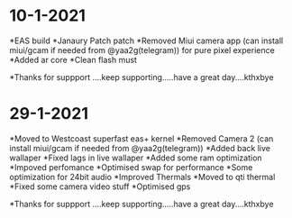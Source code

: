 # 10-1-2021

  *EAS build
  *Janaury Patch patch
  *Removed Miui  camera app (can install miui/gcam if needed from @yaa2g(telegram)) for pure pixel experience
  *Added ar core
  *Clean flash must
  
  *Thanks for suppport ....keep supporting.....have a great day....kthxbye

# 29-1-2021

  *Moved to Westcoast superfast eas+ kernel
  *Removed Camera 2 (can install miui/gcam if needed from @yaa2g(telegram))
  *Added back live wallaper
  *Fixed lags in live wallaper
  *Added some ram optimization
  *Impoved perfomance 
  *Optimised swap for performance
  *Some optimization for 24bit audio
  *Improved Thermals
  *Moved to qti thermal
  *Fixed some camera video stuff
  *Optimised gps
  
  *Thanks for suppport ....keep supporting.....have a great day....kthxbye
